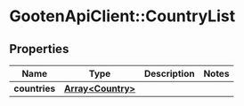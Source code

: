 # GootenApiClient::CountryList

## Properties
Name | Type | Description | Notes
------------ | ------------- | ------------- | -------------
**countries** | [**Array&lt;Country&gt;**](Country.md) |  | 



